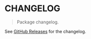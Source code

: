 # CHANGELOG

> Package changelog.

See [GitHub Releases](https://github.com/stdlib-js/stats-base-dists-kumaraswamy-stdev/releases) for the changelog.